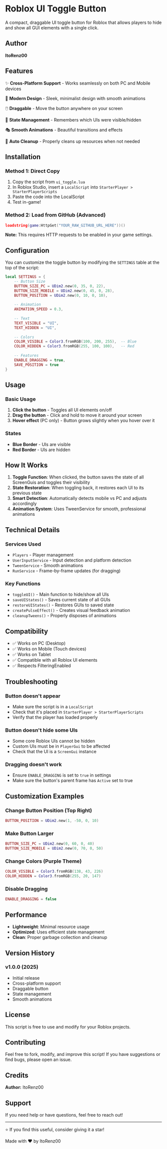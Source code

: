 # Roblox UI Toggle Button

A compact, draggable UI toggle button for Roblox that allows players to hide and show all GUI elements with a single click.

## Author

**ItoRenz00**

## Features

✨ **Cross-Platform Support** - Works seamlessly on both PC and Mobile devices

🎨 **Modern Design** - Sleek, minimalist design with smooth animations

🖱️ **Draggable** - Move the button anywhere on your screen

💾 **State Management** - Remembers which UIs were visible/hidden

🎭 **Smooth Animations** - Beautiful transitions and effects

🧹 **Auto Cleanup** - Properly cleans up resources when not needed

## Installation

### Method 1: Direct Copy

1. Copy the script from `ui_toggle.lua`
2. In Roblox Studio, insert a `LocalScript` into `StarterPlayer > StarterPlayerScripts`
3. Paste the code into the LocalScript
4. Test in-game!

### Method 2: Load from GitHub (Advanced)

```lua
loadstring(game:HttpGet("YOUR_RAW_GITHUB_URL_HERE"))()
```

**Note:** This requires HTTP requests to be enabled in your game settings.

## Configuration

You can customize the toggle button by modifying the `SETTINGS` table at the top of the script:

```lua
local SETTINGS = {
    -- Button Size
    BUTTON_SIZE_PC = UDim2.new(0, 35, 0, 22),
    BUTTON_SIZE_MOBILE = UDim2.new(0, 45, 0, 28),
    BUTTON_POSITION = UDim2.new(0, 10, 0, 10),
    
    -- Animation
    ANIMATION_SPEED = 0.3,
    
    -- Text
    TEXT_VISIBLE = "UI",
    TEXT_HIDDEN = "UI",
    
    -- Colors
    COLOR_VISIBLE = Color3.fromRGB(100, 200, 255),  -- Blue
    COLOR_HIDDEN = Color3.fromRGB(255, 100, 100),   -- Red
    
    -- Features
    ENABLE_DRAGGING = true,
    SAVE_POSITION = true
}
```

## Usage

### Basic Usage

1. **Click the button** - Toggles all UI elements on/off
2. **Drag the button** - Click and hold to move it around your screen
3. **Hover effect** (PC only) - Button grows slightly when you hover over it

### States

- **Blue Border** - UIs are visible
- **Red Border** - UIs are hidden

## How It Works

1. **Toggle Function**: When clicked, the button saves the state of all ScreenGuis and toggles their visibility
2. **State Restoration**: When toggling back, it restores each UI to its previous state
3. **Smart Detection**: Automatically detects mobile vs PC and adjusts accordingly
4. **Animation System**: Uses TweenService for smooth, professional animations

## Technical Details

### Services Used

- `Players` - Player management
- `UserInputService` - Input detection and platform detection
- `TweenService` - Smooth animations
- `RunService` - Frame-by-frame updates (for dragging)

### Key Functions

- `toggleUI()` - Main function to hide/show all UIs
- `saveUIStates()` - Saves current state of all GUIs
- `restoreUIStates()` - Restores GUIs to saved state
- `createPulseEffect()` - Creates visual feedback animation
- `cleanupTweens()` - Properly disposes of animations

## Compatibility

- ✅ Works on PC (Desktop)
- ✅ Works on Mobile (Touch devices)
- ✅ Works on Tablet
- ✅ Compatible with all Roblox UI elements
- ✅ Respects FilteringEnabled

## Troubleshooting

### Button doesn't appear

- Make sure the script is in a `LocalScript`
- Check that it's placed in `StarterPlayer > StarterPlayerScripts`
- Verify that the player has loaded properly

### Button doesn't hide some UIs

- Some core Roblox UIs cannot be hidden
- Custom UIs must be in `PlayerGui` to be affected
- Check that the UI is a `ScreenGui` instance

### Dragging doesn't work

- Ensure `ENABLE_DRAGGING` is set to `true` in settings
- Make sure the button's parent frame has `Active` set to true

## Customization Examples

### Change Button Position (Top Right)

```lua
BUTTON_POSITION = UDim2.new(1, -50, 0, 10)
```

### Make Button Larger

```lua
BUTTON_SIZE_PC = UDim2.new(0, 60, 0, 40)
BUTTON_SIZE_MOBILE = UDim2.new(0, 70, 0, 50)
```

### Change Colors (Purple Theme)

```lua
COLOR_VISIBLE = Color3.fromRGB(138, 43, 226)
COLOR_HIDDEN = Color3.fromRGB(255, 20, 147)
```

### Disable Dragging

```lua
ENABLE_DRAGGING = false
```

## Performance

- **Lightweight**: Minimal resource usage
- **Optimized**: Uses efficient state management
- **Clean**: Proper garbage collection and cleanup

## Version History

### v1.0.0 (2025)
- Initial release
- Cross-platform support
- Draggable button
- State management
- Smooth animations

## License

This script is free to use and modify for your Roblox projects.

## Contributing

Feel free to fork, modify, and improve this script! If you have suggestions or find bugs, please open an issue.

## Credits

**Author:** ItoRenz00

## Support

If you need help or have questions, feel free to reach out!

---

⭐ If you find this useful, consider giving it a star!

Made with ❤️ by ItoRenz00
